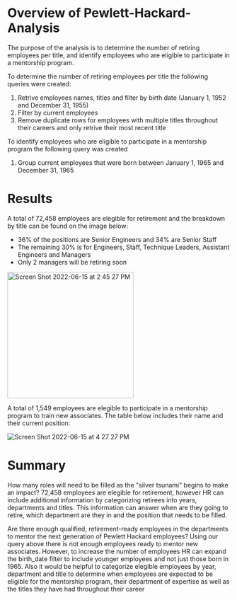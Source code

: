 # Overview of Pewlett-Hackard-Analysis

The purpose of the analysis is to determine the number of retiring employees per title, and identify employees who are eligible to participate in a mentorship program. 

To determine the number of retiring employees per title the following queries were created: 
1. Retrive employees names, titles and filter by birth date (January 1, 1952 and December 31, 1955)
2. Filter by current employees 
3. Remove duplicate rows for employees with multiple titles throughout their careers and only retrive their most recent title 

To identify employees who are eligible to participate in a mentorship program the following query was created
1. Group current employees that were born between January 1, 1965 and December 31, 1965 

# Results

A total of 72,458 employees are elegible for retirement and the breakdown by title can be found on the image below: 
- 36% of the positions are Senior Engineers and 34% are Senior Staff
- The remaining 30% is for Engineers, Staff, Technique Leaders, Assistant Engineers and Managers
- Only 2 managers will be retiring soon 

<img width="285" alt="Screen Shot 2022-06-15 at 2 45 27 PM" src="https://user-images.githubusercontent.com/104380112/173908132-d3ead5f0-fcef-4be9-b86b-ac5e943cd79d.png">

A total of 1,549 employees are elegible to participate in a mentorship program to train new associates. The table below includes their name and their current position: 

![Screen Shot 2022-06-15 at 4 27 27 PM](https://user-images.githubusercontent.com/104380112/173920939-75a45568-efee-4fcb-bffb-a68b79ea957a.png)

# Summary

How many roles will need to be filled as the "silver tsunami" begins to make an impact?
72,458 employees are elegible for retirement, however HR can include additional information by categorizing retirees into years, departments and titles. This information can answer when are they going to retire, which department are they in and the position that needs to be filled. 

Are there enough qualified, retirement-ready employees in the departments to mentor the next generation of Pewlett Hackard employees?
Using our query above there is not enough employees ready to mentor new associates. However, to increase the number of employees HR can expand the birth_date filter to include younger employees and not just those born in 1965. 
Also it would be helpful to categorize elegible employees by year, department and title to determine when employees are expected to be eligible for the mentorship program, their department of expertise as well as the titles they have had throughout their career 
